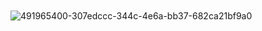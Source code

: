 ㅤㅤㅤㅤㅤㅤㅤㅤㅤㅤㅤㅤㅤㅤㅤㅤㅤㅤㅤㅤ ![491965400-307edccc-344c-4e6a-bb37-682ca21bf9a0](https://github.com/user-attachments/assets/d482fa6d-8b94-4e04-8def-0c36a05da128)

